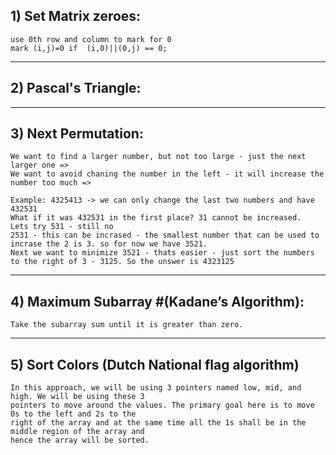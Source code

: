 ## 1) Set Matrix zeroes:

    use 0th row and column to mark for 0 
    mark (i,j)=0 if  (i,0)||(0,j) == 0;

---------------------------------------------------------------------------------------------------------
## 2) Pascal's Triangle:

---------------------


## 3) Next Permutation:

    We want to find a larger number, but not too large - just the next larger one =>
    We want to avoid chaning the number in the left - it will increase the number too much =>
    
    Example: 4325413 -> we can only change the last two numbers and have 432531
    What if it was 432531 in the first place? 31 cannot be increased.
    Lets try 531 - still no
    2531 - this can be incrased - the smallest number that can be used to incrase the 2 is 3. so for now we have 3521.
    Next we want to minimize 3521 - thats easier - just sort the numbers to the right of 3 - 3125. So the unswer is 4323125

---------------------------------------------------------------------------------------------------------

## 4) Maximum Subarray  #(Kadane’s Algorithm):

    Take the subarray sum until it is greater than zero.

---------------------------------------------------------------------------------------------------------
## 5) Sort Colors (Dutch National flag algorithm)
    In this approach, we will be using 3 pointers named low, mid, and high. We will be using these 3 
    pointers to move around the values. The primary goal here is to move 0s to the left and 2s to the 
    right of the array and at the same time all the 1s shall be in the middle region of the array and 
    hence the array will be sorted. 




